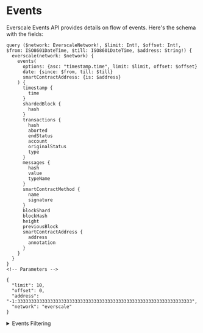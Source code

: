# Events

Everscale Events API provides details on flow of events. Here's the schema with the fields:


```
query ($network: EverscaleNetwork!, $limit: Int!, $offset: Int!, $from: ISO8601DateTime, $till: ISO8601DateTime, $address: String!) {
  everscale(network: $network) {
    events(
      options: {asc: "timestamp.time", limit: $limit, offset: $offset}
      date: {since: $from, till: $till}
      smartContractAddress: {is: $address}
    ) {
      timestamp {
        time
      }
      shardedBlock {
        hash
      }
      transactions {
        hash
        aborted
        endStatus
        account
        originalStatus
        type
      }
      messages {
        hash
        value
        typeName
      }
      smartContractMethod {
        name
        signature
      }
      blockShard
      blockHash
      height
      previousBlock
      smartContractAddress {
        address
        annotation
      }
    }
  }
}
<!-- Parameters -->

{
  "limit": 10,
  "offset": 0,
  "address": "-1:3333333333333333333333333333333333333333333333333333333333333333",
  "network": "everscale"
}
```

<details>
<summary>Events Filtering</summary>

`currency` - The currency of the transaction.

`date`-	The date and time of the transaction.

`depth`- The depth of the transaction.

`initialAddress`- The address of the initial account.

`initialDate` - 	The date of the initial transaction.

`initialTime` -	The time of the initial transaction.

`receiver` - The address of the receiver.

`sender` -	The address of the sender.

`time` - The time of the transaction.
</details>